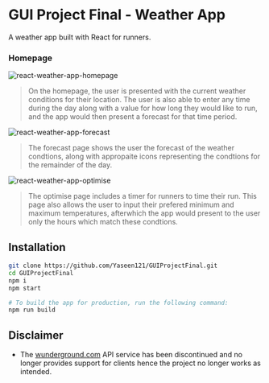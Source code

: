 # GUI Project Final - Weather App 

A weather app built with React for runners.

### Homepage
![react-weather-app-homepage](https://i.imgur.com/kncKOt2.png)

> On the homepage, the user is presented with the current weather conditions for their location. The user is also able to enter any time during the day along with a value for how long they would like to run, and the app would then present a forecast for that time period. 

![react-weather-app-forecast](https://i.imgur.com/bF0jyZS.png)

> The forecast page shows the user the forecast of the weather condtions, along with appropaite icons representing the condtions for the remainder of the day. 

![react-weather-app-optimise](https://i.imgur.com/TYQBHk5.png)

> The optimise page includes a timer for runners to time their run. This page also allows the user to input their prefered minimum and maximum temperatures, afterwhich the app would present to the user only the hours which match these condtions. 

## Installation

```sh
git clone https://github.com/Yaseen121/GUIProjectFinal.git
cd GUIProjectFinal
npm i
npm start

# To build the app for production, run the following command:
npm run build
```

##  Disclaimer

 - The [wunderground.com](https://www.wunderground.com/) API service has been discontinued and no longer provides support for clients hence the project no longer works as intended. 

